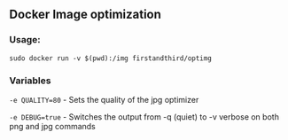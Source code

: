 ## Docker Image optimization

### Usage:

`sudo docker run -v $(pwd):/img firstandthird/optimg`

### Variables

`-e QUALITY=80` - Sets the quality of the jpg optimizer

`-e DEBUG=true` - Switches the output from -q (quiet) to -v verbose on both png and jpg commands

